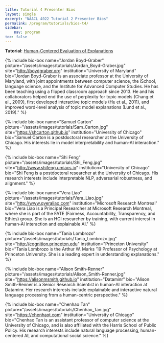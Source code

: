 ```yaml
---
title: Tutorial 4 Presenter Bios
layout: single
excerpt: "NAACL 4022 Tutorial 2 Presenter Bios"
permalink: /program/tutorials/bios-t4/
sidebar: 
    nav: program
toc: false
---
```


<style>
.bio-box .author__name { margin-top: 5px; }
</style>

**Tutorial:** [Human-Centered Evaluation of Explanations](/program/tutorials/#t4)

{% include bio-box
  name="Jordan Boyd-Graber"
  picture="/assets/images/tutorials/Jordan_Boyd-Graber.jpg"
  site="http://boydgraber.org"
  institution="University of Maryland"
  bio="Jordan Boyd-Graber is an associate professor at the University of Maryland, with joint appointments between computer science, the iSchool, language science, and the Institute for Advanced Computer Studies. He has been teaching using a flipped classroom approach since 2013. He and his collaborators helped end the use of perplexity for topic models (Chang et al., 2009), first developed interactive topic models (Hu et al., 2011), and improved word-level analysis of topic model explanations (Lund et al., 2019)."
%}

{% include bio-box
  name="Samuel Carton"
  picture="/assets/images/tutorials/Sam_Carton.jpg"
  site="https://shcarton.github.io"
  institution="University of Chicago"
  bio="Samuel Carton is a postdoctoral researcher at the University of Chicago. His interests lie in model interpretability and human-AI interaction."
%}

{% include bio-box
  name="Shi Feng"
  picture="/assets/images/tutorials/Shi_Feng.jpg"
  site="http://www.shifeng.umiacs.io"
  institution="University of Chicago"
  bio="Shi Feng is a postdoctoral researcher at the University of Chicago. His research interests include interpretable NLP, adversarial robustness, and alignment."
%}

{% include bio-box
  name="Vera Liao"
  picture="/assets/images/tutorials/Vera_Liao.jpg"
  site="http://www.qveraliao.com"
  institution="Microsoft Research Montreal"
  bio="Vera Liao is a Principal Researcher at Microsoft Research Montreal, where she is part of the FATE (Fairness, Accountability, Transparency, and Ethics) group. She is an HCI researcher by training, with current interest in human-AI interaction and explainable AI."
%}

{% include bio-box
  name="Tania Lombrozo"
  picture="/assets/images/tutorials/Tania_Lombrozo.jpg"
  site="http://cognition.princeton.edu"
  institution="Princeton University"
  bio="Tania Lombrozo is the Arthur W. Marks ’19 Professor of Psychology at Princeton University. She is a leading expert in understanding explanations."
%}

{% include bio-box
  name="Alison Smith-Renner"
  picture="/assets/images/tutorials/Alison_Smith-Renner.jpg"
  site="https://alisonmsmith.github.io"
  institution="Dataminr"
  bio="Alison Smith-Renner is a Senior Research Scientist in human-AI interaction at Dataminr. Her research interests include explainable and interactive natural language processing from a human-centric perspective."
%}

{% include bio-box
  name="Chenhao Tan"
  picture="/assets/images/tutorials/Chenhao_Tan.jpg"
  site="https://chenhaot.com"
  institution="University of Chicago"
  bio="Chenhao Tan is an assistant professor of computer science at the University of Chicago, and is also affiliated with the Harris School of Public Policy. His research interests include natural language processing, human-centered AI, and computational social science."
%}
